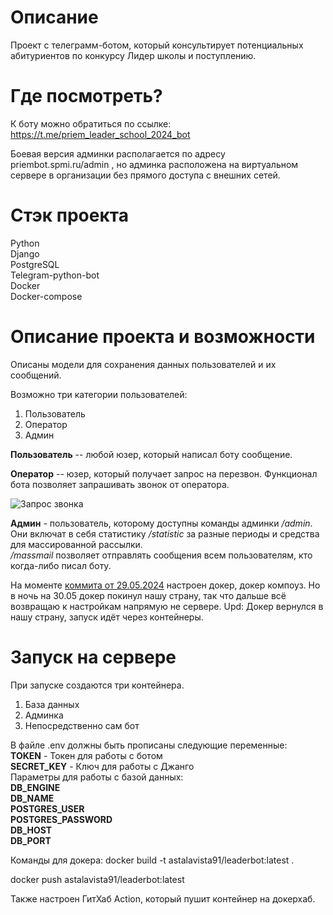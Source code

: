# Описание
Проект с телеграмм-ботом, который консультирует потенциальных абитуриентов по конкурсу Лидер школы и поступлению.

# Где посмотреть?
К боту можно обратиться по ссылке: https://t.me/priem_leader_school_2024_bot  

Боевая версия админки располагается по адресу priembot.spmi.ru/admin , но админка расположена на виртуальном сервере в организации без прямого доступа с внешних сетей. 

# Стэк проекта
Python  
Django  
PostgreSQL  
Telegram-python-bot  
Docker  
Docker-compose  

# Описание проекта и возможности
Описаны модели для сохранения данных пользователей и их сообщений.

Возможно три категории пользователей: 
1. Пользователь
2. Оператор
3. Админ

**Пользователь** -- любой юзер, который написал боту сообщение.  

**Оператор** -- юзер, который получает запрос на перезвон. 
Функционал бота позволяет запрашивать звонок от оператора. 

![Запрос звонка](https://sun9-16.userapi.com/impg/Rz_zg1bvkCasW-LS4TX4wK2LgV0ouKt9h4IUBw/7lY7eaCWUWg.jpg?size=580x286&quality=96&sign=d77acec6ca61846138dd1e10d7f5476c&type=album)

**Админ** - пользователь, которому доступны команды админки */admin*.  
Они включат в себя статистику */statistic* за разные периоды и средства для массированной рассылки.  
*/massmail* позволяет отправлять сообщения всем пользователям, кто когда-либо писал боту. 

На моменте [коммита от 29.05.2024](https://github.com/Hangman91/Leader-school-bot/commit/d7dd83f010c31789311fe0d7d8e94ca395a57cdb) настроен докер, докер компоуз. Но в ночь на 30.05 докер покинул нашу страну, так что дальше всё возвращаю к настройкам напрямую не сервере. 
Upd: Докер вернулся в нашу страну, запуск идёт через контейнеры. 

# Запуск на сервере

При запуске создаются три контейнера. 

1. База данных
2. Админка
3. Непосредственно сам бот

В файле .env должны быть прописаны следующие переменные:  
**TOKEN** - Токен для работы с ботом  
**SECRET_KEY** - Ключ для работы с Джанго  
Параметры для работы с базой данных:  
**DB_ENGINE**  
**DB_NAME**  
**POSTGRES_USER**  
**POSTGRES_PASSWORD**  
**DB_HOST**  
**DB_PORT**  

Команды для докера: 
docker build -t astalavista91/leaderbot:latest .

docker push astalavista91/leaderbot:latest

Также настроен ГитХаб Action, который пушит контейнер на докерхаб. 